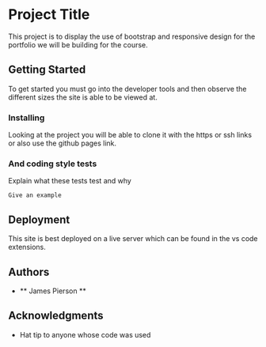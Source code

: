 # Project Title

This project is to display the use of bootstrap and responsive design for the portfolio we will be building for the course.

## Getting Started

To get started you must go into the developer tools and then observe the different sizes the site is able to be viewed at.

### Installing

Looking at the project you will be able to clone it with the https or ssh links or also use the github pages link.


### And coding style tests

Explain what these tests test and why

```
Give an example
```

## Deployment

This site is best deployed on a live server which can be found in the vs code extensions.

## Authors

* ** James Pierson **


## Acknowledgments

* Hat tip to anyone whose code was used

